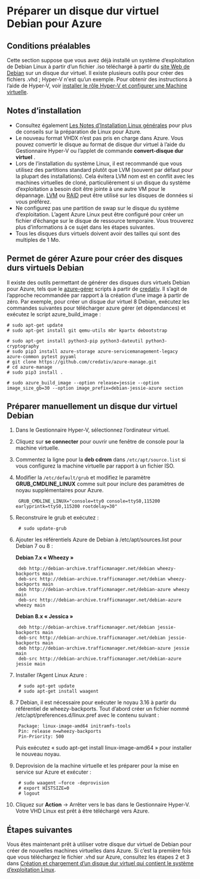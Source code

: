<properties
    pageTitle="Préparer le disque dur virtuel de Debian Linux | Microsoft Azure"
    description="Apprenez à créer des 7 Debian & 8 fichiers de disque dur virtuel pour le déploiement dans Azure."
    services="virtual-machines-linux"
    documentationCenter=""
    authors="szarkos"
    manager="timlt"
    editor=""
    tags="azure-resource-manager,azure-service-management"/>

<tags
    ms.service="virtual-machines-linux"
    ms.workload="infrastructure-services"
    ms.tgt_pltfrm="vm-linux"
    ms.devlang="na"
    ms.topic="article"
    ms.date="08/24/2016"
    ms.author="szark"/>



# <a name="prepare-a-debian-vhd-for-azure"></a>Préparer un disque dur virtuel Debian pour Azure

## <a name="prerequisites"></a>Conditions préalables
Cette section suppose que vous avez déjà installé un système d’exploitation de Debian Linux à partir d’un fichier .iso téléchargé à partir du [site Web de Debian](https://www.debian.org/distrib/) sur un disque dur virtuel. Il existe plusieurs outils pour créer des fichiers .vhd ; Hyper-V n'est qu’un exemple. Pour obtenir des instructions à l’aide de Hyper-V, voir [installer le rôle Hyper-V et configurer une Machine virtuelle](https://technet.microsoft.com/library/hh846766.aspx).


## <a name="installation-notes"></a>Notes d’installation

- Consultez également [Les Notes d’Installation Linux générales](virtual-machines-linux-create-upload-generic.md#general-linux-installation-notes) pour plus de conseils sur la préparation de Linux pour Azure.
- Le nouveau format VHDX n’est pas pris en charge dans Azure. Vous pouvez convertir le disque au format de disque dur virtuel à l’aide du Gestionnaire Hyper-V ou l’applet de commande **convert-disque dur virtuel** .
- Lors de l’installation du système Linux, il est recommandé que vous utilisez des partitions standard plutôt que LVM (souvent par défaut pour la plupart des installations). Cela évitera LVM nom est en conflit avec les machines virtuelles de cloné, particulièrement si un disque du système d’exploitation a besoin doit être jointe à une autre VM pour le dépannage. [LVM](virtual-machines-linux-configure-lvm.md) ou [RAID](virtual-machines-linux-configure-raid.md) peut être utilisé sur les disques de données si vous préférez.
- Ne configurez pas une partition de swap sur le disque du système d’exploitation. L’agent Azure Linux peut être configuré pour créer un fichier d’échange sur le disque de ressource temporaire. Vous trouverez plus d’informations à ce sujet dans les étapes suivantes.
- Tous les disques durs virtuels doivent avoir des tailles qui sont des multiples de 1 Mo.


## <a name="use-azure-manage-to-create-debian-vhds"></a>Permet de gérer Azure pour créer des disques durs virtuels Debian

Il existe des outils permettant de générer des disques durs virtuels Debian pour Azure, tels que le [azure-gérer](https://github.com/credativ/azure-manage) scripts à partir de [credativ](http://www.credativ.com/). Il s’agit de l’approche recommandée par rapport à la création d’une image à partir de zéro. Par exemple, pour créer un disque dur virtuel 8 Debian, exécutez les commandes suivantes pour télécharger azure gérer (et dépendances) et exécutez le script azure_build_image :

    # sudo apt-get update
    # sudo apt-get install git qemu-utils mbr kpartx debootstrap

    # sudo apt-get install python3-pip python3-dateutil python3-cryptography
    # sudo pip3 install azure-storage azure-servicemanagement-legacy azure-common pytest pyyaml
    # git clone https://github.com/credativ/azure-manage.git
    # cd azure-manage
    # sudo pip3 install .

    # sudo azure_build_image --option release=jessie --option image_size_gb=30 --option image_prefix=debian-jessie-azure section


## <a name="manually-prepare-a-debian-vhd"></a>Préparer manuellement un disque dur virtuel Debian

1. Dans le Gestionnaire Hyper-V, sélectionnez l’ordinateur virtuel.

2. Cliquez sur **se connecter** pour ouvrir une fenêtre de console pour la machine virtuelle.

3. Commentez la ligne pour la **deb cdrom** dans `/etc/apt/source.list` si vous configurez la machine virtuelle par rapport à un fichier ISO.

4. Modifier la `/etc/default/grub` et modifiez le paramètre **GRUB_CMDLINE_LINUX** comme suit pour inclure des paramètres de noyau supplémentaires pour Azure.

        GRUB_CMDLINE_LINUX="console=tty0 console=ttyS0,115200 earlyprintk=ttyS0,115200 rootdelay=30"

5. Reconstruire le grub et exécutez :

        # sudo update-grub

6. Ajouter les référentiels Azure de Debian à /etc/apt/sources.list pour Debian 7 ou 8 :

    **Debian 7.x « Wheezy »**

        deb http://debian-archive.trafficmanager.net/debian wheezy-backports main
        deb-src http://debian-archive.trafficmanager.net/debian wheezy-backports main
        deb http://debian-archive.trafficmanager.net/debian-azure wheezy main
        deb-src http://debian-archive.trafficmanager.net/debian-azure wheezy main


    **Debian 8.x « Jessica »**

        deb http://debian-archive.trafficmanager.net/debian jessie-backports main
        deb-src http://debian-archive.trafficmanager.net/debian jessie-backports main
        deb http://debian-archive.trafficmanager.net/debian-azure jessie main
        deb-src http://debian-archive.trafficmanager.net/debian-azure jessie main


7. Installer l’Agent Linux Azure :

        # sudo apt-get update
        # sudo apt-get install waagent

8. 7 Debian, il est nécessaire pour exécuter le noyau 3.16 à partir du référentiel de wheezy-backports. Tout d’abord créer un fichier nommé /etc/apt/preferences.d/linux.pref avec le contenu suivant :

        Package: linux-image-amd64 initramfs-tools
        Pin: release n=wheezy-backports
        Pin-Priority: 500

    Puis exécutez « sudo apt-get install linux-image-amd64 » pour installer le nouveau noyau.

8. Deprovision de la machine virtuelle et les préparer pour la mise en service sur Azure et exécuter :

        # sudo waagent –force -deprovision
        # export HISTSIZE=0
        # logout

9. Cliquez sur **Action** -> Arrêter vers le bas dans le Gestionnaire Hyper-V. Votre VHD Linux est prêt à être téléchargé vers Azure.


## <a name="next-steps"></a>Étapes suivantes

Vous êtes maintenant prêt à utiliser votre disque dur virtuel de Debian pour créer de nouvelles machines virtuelles dans Azure. Si c’est la première fois que vous téléchargez le fichier .vhd sur Azure, consultez les étapes 2 et 3 dans [Création et chargement d’un disque dur virtuel qui contient le système d’exploitation Linux](virtual-machines-linux-classic-create-upload-vhd.md).
